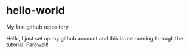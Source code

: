 # hello-world
My first github repository

Hello, I just set up my github account and this is me running through the tutorial.  Farewell!
